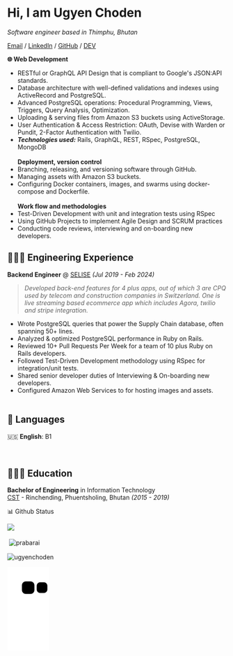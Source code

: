 # Hi, I am Ugyen Choden

_Software engineer based in Thimphu, Bhutan_ <br>

[Email](mailto:cugyen20gmail.com) / [LinkedIn](https://www.linkedin.com/in/iugyenc/)
/ [GitHub](https://github.com/ugyenchoden) / [DEV](https://dev.to/cugyen)

**🌐 Web Development**

- RESTful or GraphQL API Design that is compliant to Google's JSON:API standards.
- Database architecture with well-defined validations and indexes using ActiveRecord and PostgreSQL.
- Advanced PostgreSQL operations: Procedural Programming, Views, Triggers, Query Analysis, Optimization.
- Uploading & serving files from Amazon S3 buckets using ActiveStorage.
- User Authentication & Access Restriction: OAuth, Devise with Warden or Pundit, 2-Factor Authentication with Twilio.
- **_Technologies used:_** Rails, GraphQL, REST, RSpec, PostgreSQL, MongoDB <br> <br>
  **Deployment, version control**
- Branching, releasing, and versioning software through GitHub.
- Managing assets with Amazon S3 buckets.
- Configuring Docker containers, images, and swarms using docker-compose and Dockerfile.<br> <br>
  **Work flow and methodologies**
- Test-Driven Development with unit and integration tests using RSpec
- Using GitHub Projects to implement Agile Design and SCRUM practices
- Conducting code reviews, interviewing and on-boarding new developers.<br>

## 👩🏼‍💻 Engineering Experience

**Backend Engineer** @ [SELISE](https://selise.ch//) _(Jul 2019 - Feb 2024)_ <br>
> *Developed back-end features for 4 plus apps, out of which 3 are CPQ used by
> telecom and construction companies in Switzerland. One is live streaming based ecommerce app which
> includes Agora, twilio and stripe integration.*

- Wrote PostgreSQL queries that power the Supply Chain database, often spanning 50+ lines.
- Analyzed & optimized PostgreSQL performance in Ruby on Rails.
- Reviewed 10+ Pull Requests Per Week for a team of 10 plus Ruby on Rails developers.
- Followed Test-Driven Development methodology using RSpec for integration/unit tests.
- Shared senior developer duties of Interviewing & On-boarding new developers.
- Configured Amazon Web Services to for hosting images and assets.
  <br><br>

## 💬 Languages

🇺🇸 **English**: B1 <br>
<br><br>

## 👩🏼‍🎓 Education

**Bachelor of Engineering** in Information Technology<br>
[CST](https://www.cst.edu.bt/index.php/en/) - Rinchending, Phuentsholing, Bhutan _(2015 - 2019)_

📊 Github Status

<p><img src="https://activity-graph.herokuapp.com/graph?username=ugyenchoden&theme=dracula&"><p>

<p>&nbsp;<img align="center" src="https://github-readme-stats.vercel.app/api?username=ugyenchoden&show_icons=true&theme=dracula&locale=en" alt="prabarai" /></p>

<p><img align="center" src="https://github-readme-streak-stats.herokuapp.com/?user=ugyenchoden&theme=dracula&" alt="ugyenchoden" /></p>


![Snake animation](https://github.com/ugyenchoden/ugyenchoden/blob/output/github-contribution-grid-snake.svg)

